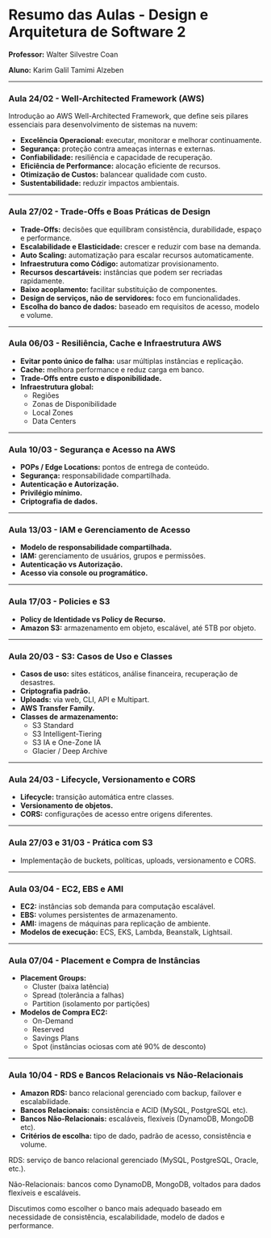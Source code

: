 
# Resumo das Aulas - Design e Arquitetura de Software 2
**Professor:**  Walter Silvestre Coan 

**Aluno:**  Karim Galil Tamimi Alzeben

---

### Aula 24/02 - Well-Architected Framework (AWS)
Introdução ao AWS Well-Architected Framework, que define seis pilares essenciais para desenvolvimento de sistemas na nuvem:
- **Excelência Operacional:** executar, monitorar e melhorar continuamente.
- **Segurança:** proteção contra ameaças internas e externas.
- **Confiabilidade:** resiliência e capacidade de recuperação.
- **Eficiência de Performance:** alocação eficiente de recursos.
- **Otimização de Custos:** balancear qualidade com custo.
- **Sustentabilidade:** reduzir impactos ambientais.

---

### Aula 27/02 - Trade-Offs e Boas Práticas de Design
- **Trade-Offs:** decisões que equilibram consistência, durabilidade, espaço e performance.
- **Escalabilidade e Elasticidade:** crescer e reduzir com base na demanda.
- **Auto Scaling:** automatização para escalar recursos automaticamente.
- **Infraestrutura como Código:** automatizar provisionamento.
- **Recursos descartáveis:** instâncias que podem ser recriadas rapidamente.
- **Baixo acoplamento:** facilitar substituição de componentes.
- **Design de serviços, não de servidores:** foco em funcionalidades.
- **Escolha do banco de dados:** baseado em requisitos de acesso, modelo e volume.

---

### Aula 06/03 - Resiliência, Cache e Infraestrutura AWS
- **Evitar ponto único de falha:** usar múltiplas instâncias e replicação.
- **Cache:** melhora performance e reduz carga em banco.
- **Trade-Offs entre custo e disponibilidade.**
- **Infraestrutura global:**
  - Regiões
  - Zonas de Disponibilidade
  - Local Zones
  - Data Centers

---

### Aula 10/03 - Segurança e Acesso na AWS
- **POPs / Edge Locations:** pontos de entrega de conteúdo.
- **Segurança:** responsabilidade compartilhada.
- **Autenticação e Autorização.**
- **Privilégio mínimo.**
- **Criptografia de dados.**

---

### Aula 13/03 - IAM e Gerenciamento de Acesso
- **Modelo de responsabilidade compartilhada.**
- **IAM:** gerenciamento de usuários, grupos e permissões.
- **Autenticação vs Autorização.**
- **Acesso via console ou programático.**

---

### Aula 17/03 - Policies e S3
- **Policy de Identidade vs Policy de Recurso.**
- **Amazon S3:** armazenamento em objeto, escalável, até 5TB por objeto.

---

### Aula 20/03 - S3: Casos de Uso e Classes
- **Casos de uso:** sites estáticos, análise financeira, recuperação de desastres.
- **Criptografia padrão.**
- **Uploads:** via web, CLI, API e Multipart.
- **AWS Transfer Family.**
- **Classes de armazenamento:**
  - S3 Standard
  - S3 Intelligent-Tiering
  - S3 IA e One-Zone IA
  - Glacier / Deep Archive

---

### Aula 24/03 - Lifecycle, Versionamento e CORS
- **Lifecycle:** transição automática entre classes.
- **Versionamento de objetos.**
- **CORS:** configurações de acesso entre origens diferentes.

---

### Aula 27/03 e 31/03 - Prática com S3
- Implementação de buckets, políticas, uploads, versionamento e CORS.

---

### Aula 03/04 - EC2, EBS e AMI
- **EC2:** instâncias sob demanda para computação escalável.
- **EBS:** volumes persistentes de armazenamento.
- **AMI:** imagens de máquinas para replicação de ambiente.
- **Modelos de execução:** ECS, EKS, Lambda, Beanstalk, Lightsail.

---

### Aula 07/04 - Placement e Compra de Instâncias
- **Placement Groups:**
  - Cluster (baixa latência)
  - Spread (tolerância a falhas)
  - Partition (isolamento por partições)
- **Modelos de Compra EC2:**
  - On-Demand
  - Reserved
  - Savings Plans
  - Spot (instâncias ociosas com até 90% de desconto)

---

### Aula 10/04 - RDS e Bancos Relacionais vs Não-Relacionais
- **Amazon RDS:** banco relacional gerenciado com backup, failover e escalabilidade.
- **Bancos Relacionais:** consistência e ACID (MySQL, PostgreSQL etc).
- **Bancos Não-Relacionais:** escaláveis, flexíveis (DynamoDB, MongoDB etc).
- **Critérios de escolha:** tipo de dado, padrão de acesso, consistência e volume.


RDS: serviço de banco relacional gerenciado (MySQL, PostgreSQL, Oracle, etc.).

Não-Relacionais: bancos como DynamoDB, MongoDB, voltados para dados flexíveis e escaláveis.

Discutimos como escolher o banco mais adequado baseado em necessidade de consistência, escalabilidade, modelo de dados e performance.
